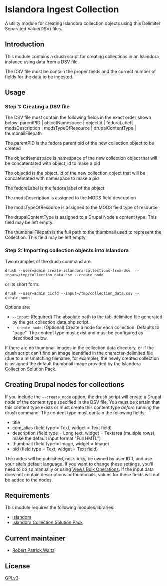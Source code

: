 # Islandora Ingest Collection

A utility module for creating Islandora collection objects using this Delimiter Separated Value(DSV) files.


## Introduction

This module contains  a drush script for creating collections in an Islandora instance using 
data from a DSV file.

The DSV file must be contain the proper fields and the correct number of fields for the data to be ingested.

## Usage

### Step 1: Creating a DSV file

The DSV file must contain the following fields in the exact order shown below:
parentPID | objectNamespace | objectId | fedoraLabel | modsDescription | modsTypeOfResource | drupalContentType | thumbnailFilepath

The parentPID is the fedora parent pid of the new collection object to be created

The objectNamespace is namespace of the new collection object that will be concatentated with object_id to make a pid

The objectId is the object_id of the new collection object that will be concatentated with namespace to make a pid

The fedoraLabel is the fedora label of the object

The modsDescription is assigned to the MODS field description

The modsTypeOfResource is assigned to the MODS field type of resource

The drupalContentType is assigned to a Drupal Node's content type. This field may be left empty.

The thumbnailFilepath is the full path to the thumbnail used to represent the Collection. This field may be left empty

### Step 2: Importing collection objects into Islandora


Two examples of the drush command are:

```
drush --user=admin create-islandora-collections-from-dsv  --input=/tmp/collection_data.csv --create_node
```
or its short form:

```
drush --user=admin cicfd --input=/tmp/collection_data.csv --create_node
```

Options are:

 * `--input`: (Required) The absolute path to the tab-delimited file generated by the get_collection_data.php script.
 * `--create_node`: (Optional) Create a node for each collection. Defaults to "page". The content type must exist and must be configured as described below.

If there are no thumbnail images in the collection data directory, or if the drush script can't find an image identified in the character-delimited file (due to a mismatching filename, for example), the newly created collection is assigned the default thumbnail image provided by the Islandora Collection Solution Pack.


## Creating Drupal nodes for collections

If you include the `--create_node` option, the drush script will create a Drupal node of the  content type specified in the DSV file. You must be certain that this content type exists or must create this content type *before* running the drush command. The content type must contain the following fields:

 * title
 * cdm_alias (field type = Text, widget = Text field)
 * description (field type = Long text, widget = Textarea (multiple rows); make the default input format "Full HMTL")
 * thumbnail (field type = Image, widget = Image)
 * pid (field type = Text, widget = Text field)


The nodes will be published, not sticky, be owned by user ID 1, and use your site's default language. If you want to change these settings, you'll need to do so manually or using [Views Bulk Operations](https://www.drupal.org/project/views_bulk_operations). If the input data does not contain descriptions or thumbnails, values for these fields will not be added to the nodes.

## Requirements

This module requires the following modules/libraries:

* [Islandora](https://github.com/islandora/islandora)
* [Islandora Collection Solution Pack](https://github.com/Islandora/islandora_solution_pack_collection)

## Current maintainer

* [Robert Patrick Waltz](https://github.com/robert-patrick-waltz)

## License

[GPLv3](http://www.gnu.org/licenses/gpl-3.0.txt)
